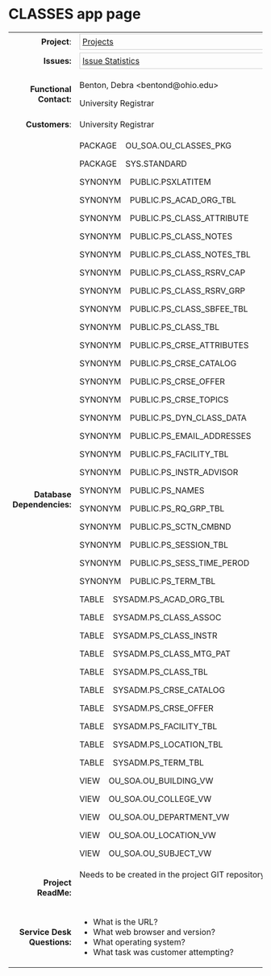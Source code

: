 # CLASSES app page

<table class="wrapped relative-table confluenceTable">
<tbody>
<tr class="odd">
<td class="highlight-green confluenceTd" style="text-align: right;"
data-highlight-colour="green"><strong>Project</strong>:</td>
<td class="confluenceTd"><div class="content-wrapper">
<div class="gadgetContainer-577675853824"
style="border:1px solid #CCC; padding:5px; overflow:auto; width:450px">
<a
href="https://wiki.oit.ohio.edu/plugins/servlet/gadgets/ifr?container=atlassian&amp;mid=577675853824&amp;country=US&amp;lang=en&amp;view=default&amp;view-params=%7B%22writable%22%3A%22false%22%7D&amp;st=atlassian%3AbOnhm6H4f4%2FUgHRtb1p1aJz%2BngEwS8qQBH63bGibLkiScHprx7t0ILAyzjy67hc%2FDCT%2Fz9ieXShN7HWLLOiId3PGyGBoFYopF3Z2YKpI0VF6lpy85RsKwSo4cwe0Qq6sXEEQfJihOeQ3M7cCZCUvmYepVispQlanzZbhP0SuIww3sHFc4ak4YGqMiv5rv9ac%2FDoqCMws9QuR7t9u%2Fz8YhtvjsHvfgz%2BagaxcCKlfu%2B8%2FXE5ciynoYLca%2BTDiWxwSB66sNljS3Vk74yXKq975NLdkVmEWFjjR5lUUrXHxYNOXFuqofxzZltrkinHf9J8DTpFVSg%3D%3D&amp;up_isConfigured=true&amp;up_refresh=false&amp;up_projectsOrCategories=10651&amp;up_viewType=detailed&amp;up_cols=single-col&amp;url=https%3A%2F%2Fjira.oit.ohio.edu%2Frest%2Fgadgets%2F1.0%2Fg%2Fcom.atlassian.jira.gadgets%3Aproject-gadget%2Fgadgets%2Fproject-gadget.xml&amp;libs=auth-refresh#rpctoken=1486904263">Projects</a>
</div>
</div></td>
</tr>
<tr class="even">
<td class="highlight-green confluenceTd" style="text-align: right;"
data-highlight-colour="green"><strong>Issues:</strong></td>
<td class="confluenceTd"><div class="content-wrapper">
<div class="gadgetContainer-573380886528"
style="border:1px solid #CCC; padding:5px; overflow:auto; width:450px">
<a
href="https://wiki.oit.ohio.edu/plugins/servlet/gadgets/ifr?container=atlassian&amp;mid=573380886528&amp;country=US&amp;lang=en&amp;view=default&amp;view-params=%7B%22writable%22%3A%22false%22%7D&amp;st=atlassian%3ATgNdRHO2a2fCOE%2B2ZgaWjNx1iEPP8HGY%2BBMrCoiQj4MGGbbQ4vc2XHJ%2BEEEqp%2BXTn0BwjbVgp7qtgx9v7n6oFtuOPJCu3jGQiV6kFsFRJdc51j0ugy3Awm9rFr52u5b7syblhkytMQXl%2FeFQNYXh8W2XE%2FZSzOKhsRicYrLIWJ%2F%2FasADz7kNkP0AUdgYunb46m%2BzuOfdanlZCkCSWVDc3nTmoCCGpg8PiC31zPq5fmVn2KbRrmnKasd1GRV2de8RRzGGYAIkuuwAORTU1CVV%2FTXAbSsOVHt0uoEZKsaJMF8xekgeJKzaxU7BKL%2FAGVtY%2FUxIMg%3D%3D&amp;up_isConfigured=true&amp;up_projectOrFilterId=project-10651&amp;up_statType=priorities&amp;up_includeResolvedIssues=false&amp;up_sortBy=natural&amp;up_sortDirection=asc&amp;up_refresh=false&amp;url=https%3A%2F%2Fjira.oit.ohio.edu%2Frest%2Fgadgets%2F1.0%2Fg%2Fcom.atlassian.jira.gadgets%3Astats-gadget%2Fgadgets%2Fstats-gadget.xml&amp;libs=auth-refresh#rpctoken=1299275979">Issue
Statistics</a>
</div>
</div></td>
</tr>
<tr class="odd">
<td class="highlight-green confluenceTd" style="text-align: right;"
data-highlight-colour="green"><strong>Functional Contact:</strong></td>
<td class="confluenceTd"><p>Benton, Debra &lt;bentond@ohio.edu&gt;</p>
<p>University Registrar</p></td>
</tr>
<tr class="even">
<td class="highlight-green confluenceTd" style="text-align: right;"
data-highlight-colour="green"><strong>Customers</strong>:</td>
<td class="confluenceTd">University Registrar</td>
</tr>
<tr class="odd">
<td class="highlight-green confluenceTd" style="text-align: right;"
data-highlight-colour="green"><strong>Database
Dependencies:</strong></td>
<td class="confluenceTd"><p>PACKAGE    OU_SOA.OU_CLASSES_PKG</p>
<p>PACKAGE    SYS.STANDARD</p>
<p>SYNONYM    PUBLIC.PSXLATITEM</p>
<p>SYNONYM    PUBLIC.PS_ACAD_ORG_TBL</p>
<p>SYNONYM    PUBLIC.PS_CLASS_ATTRIBUTE</p>
<p>SYNONYM    PUBLIC.PS_CLASS_NOTES</p>
<p>SYNONYM    PUBLIC.PS_CLASS_NOTES_TBL</p>
<p>SYNONYM    PUBLIC.PS_CLASS_RSRV_CAP</p>
<p>SYNONYM    PUBLIC.PS_CLASS_RSRV_GRP</p>
<p>SYNONYM    PUBLIC.PS_CLASS_SBFEE_TBL</p>
<p>SYNONYM    PUBLIC.PS_CLASS_TBL</p>
<p>SYNONYM    PUBLIC.PS_CRSE_ATTRIBUTES</p>
<p>SYNONYM    PUBLIC.PS_CRSE_CATALOG</p>
<p>SYNONYM    PUBLIC.PS_CRSE_OFFER</p>
<p>SYNONYM    PUBLIC.PS_CRSE_TOPICS</p>
<p>SYNONYM    PUBLIC.PS_DYN_CLASS_DATA</p>
<p>SYNONYM    PUBLIC.PS_EMAIL_ADDRESSES</p>
<p>SYNONYM    PUBLIC.PS_FACILITY_TBL</p>
<p>SYNONYM    PUBLIC.PS_INSTR_ADVISOR</p>
<p>SYNONYM    PUBLIC.PS_NAMES</p>
<p>SYNONYM    PUBLIC.PS_RQ_GRP_TBL</p>
<p>SYNONYM    PUBLIC.PS_SCTN_CMBND</p>
<p>SYNONYM    PUBLIC.PS_SESSION_TBL</p>
<p>SYNONYM    PUBLIC.PS_SESS_TIME_PEROD</p>
<p>SYNONYM    PUBLIC.PS_TERM_TBL</p>
<p>TABLE    SYSADM.PS_ACAD_ORG_TBL</p>
<p>TABLE    SYSADM.PS_CLASS_ASSOC</p>
<p>TABLE    SYSADM.PS_CLASS_INSTR</p>
<p>TABLE    SYSADM.PS_CLASS_MTG_PAT</p>
<p>TABLE    SYSADM.PS_CLASS_TBL</p>
<p>TABLE    SYSADM.PS_CRSE_CATALOG</p>
<p>TABLE    SYSADM.PS_CRSE_OFFER</p>
<p>TABLE    SYSADM.PS_FACILITY_TBL</p>
<p>TABLE    SYSADM.PS_LOCATION_TBL</p>
<p>TABLE    SYSADM.PS_TERM_TBL</p>
<p>VIEW    OU_SOA.OU_BUILDING_VW</p>
<p>VIEW    OU_SOA.OU_COLLEGE_VW</p>
<p>VIEW    OU_SOA.OU_DEPARTMENT_VW</p>
<p>VIEW    OU_SOA.OU_LOCATION_VW</p>
<p>VIEW    OU_SOA.OU_SUBJECT_VW</p></td>
</tr>
<tr class="even">
<td class="success highlight-green confluenceTd"
style="text-align: right;" data-highlight-colour="green"><strong>Project
ReadMe:</strong></td>
<td class="confluenceTd">Needs to be created in the project GIT
repository.
<div class="content-wrapper">
<p><br />
</p>
</div></td>
</tr>
<tr class="odd">
<td class="success highlight-green confluenceTd"
style="text-align: right;" data-highlight-colour="green"><strong>Service
Desk Questions:</strong></td>
<td class="confluenceTd"><div class="content-wrapper">
<ul>
<li>What is the URL?</li>
<li>What web browser and version?</li>
<li>What operating system?</li>
<li>What task was customer attempting?</li>
</ul>
</div></td>
</tr>
</tbody>
</table>

  
